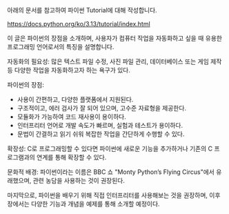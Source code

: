 아래의 문서를 참고하여 파이썬 Tutorial에 대해 작성합니다.

https://docs.python.org/ko/3.13/tutorial/index.html

이 글은 파이썬의 장점을 소개하며, 사용자가 컴퓨터 작업을 자동화하고 싶을 때 유용한 프로그래밍 언어로서의 특징을 설명합니다.

자동화의 필요성: 많은 텍스트 파일 수정, 사진 파일 관리, 데이터베이스 또는 게임 제작 등 다양한 작업을 자동화하고자 하는 욕구가 있다.

파이썬의 장점:

- 사용이 간편하고, 다양한 플랫폼에서 지원된다.
- 구조적이고, 에러 검사가 잘 되어 있으며, 고수준 자료형을 제공한다.
- 모듈화가 가능하여 코드 재사용이 용이하다.
- 인터프리터 언어로 개발 속도가 빠르며, 실험과 테스트가 용이하다.
- 문법이 간결하고 읽기 쉬워 복잡한 작업을 간단하게 수행할 수 있다.

확장성: C로 프로그래밍할 수 있다면 파이썬에 새로운 기능을 추가하거나 기존의 C 프로그램과의 연계를 통해 확장할 수 있다.

문화적 배경: 파이썬이라는 이름은 BBC 쇼 "Monty Python’s Flying Circus"에서 유래했으며, 관련 농담을 사용하는 것이 권장된다.

마지막으로, 파이썬을 배우기 위해 직접 인터프리터를 사용해보는 것을 권장하며, 이후 장에서는 다양한 기능과 개념을 예제를 통해 소개할 예정이다.
